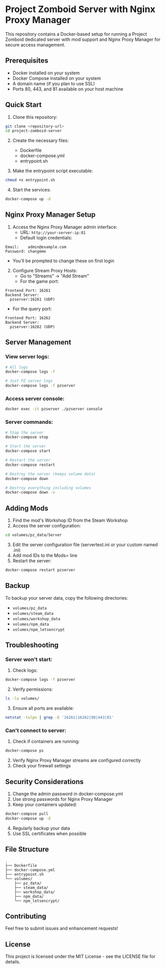 # Project Zomboid Server with Nginx Proxy Manager

This repository contains a Docker-based setup for running a Project Zomboid dedicated server with mod support and Nginx Proxy Manager for secure access management.

## Prerequisites

- Docker installed on your system
- Docker Compose installed on your system
- A domain name (if you plan to use SSL)
- Ports 80, 443, and 81 available on your host machine

## Quick Start

1. Clone this repository:
```bash
git clone <repository-url>
cd project-zomboid-server
```

2. Create the necessary files:
   - Dockerfile
   - docker-compose.yml
   - entrypoint.sh

3. Make the entrypoint script executable:
```bash
chmod +x entrypoint.sh
```

4. Start the services:
```bash
docker-compose up -d
```

## Nginx Proxy Manager Setup

1. Access the Nginx Proxy Manager admin interface:
   - URL: `http://your-server-ip:81`
   - Default login credentials:
```
Email:    admin@example.com
Password: changeme
```
   - You'll be prompted to change these on first login

2. Configure Stream Proxy Hosts:
   - Go to "Streams" → "Add Stream"
   - For the game port:
```
Frontend Port: 16261
Backend Server:
  pzserver:16261 (UDP)
```
   - For the query port:
```
Frontend Port: 16262
Backend Server:
  pzserver:16262 (UDP)
```

## Server Management

### View server logs:
```bash
# All logs
docker-compose logs -f

# Just PZ server logs
docker-compose logs -f pzserver
```

### Access server console:
```bash
docker exec -it pzserver ./pzserver console
```

### Server commands:
```bash
# Stop the server
docker-compose stop

# Start the server
docker-compose start

# Restart the server
docker-compose restart

# Destroy the server (keeps volume data)
docker-compose down

# Destroy everything including volumes
docker-compose down -v
```

## Adding Mods

1. Find the mod's Workshop ID from the Steam Workshop
2. Access the server configuration:
```bash
cd volumes/pz_data/Server
```
3. Edit the server configuration file (servertest.ini or your custom named .ini)
4. Add mod IDs to the Mods= line
5. Restart the server:
```bash
docker-compose restart pzserver
```

## Backup

To backup your server data, copy the following directories:
- `volumes/pz_data`
- `volumes/steam_data`
- `volumes/workshop_data`
- `volumes/npm_data`
- `volumes/npm_letsencrypt`

## Troubleshooting

### Server won't start:
1. Check logs:
```bash
docker-compose logs -f pzserver
```
2. Verify permissions:
```bash
ls -la volumes/
```
3. Ensure all ports are available:
```bash
netstat -tulpn | grep -E '16261|16262|80|443|81'
```

### Can't connect to server:
1. Check if containers are running:
```bash
docker-compose ps
```
2. Verify Nginx Proxy Manager streams are configured correctly
3. Check your firewall settings

## Security Considerations

1. Change the admin password in docker-compose.yml
2. Use strong passwords for Nginx Proxy Manager
3. Keep your containers updated:
```bash
docker-compose pull
docker-compose up -d
```
4. Regularly backup your data
5. Use SSL certificates when possible

## File Structure
```
.
├── Dockerfile
├── docker-compose.yml
├── entrypoint.sh
└── volumes/
    ├── pz_data/
    ├── steam_data/
    ├── workshop_data/
    ├── npm_data/
    └── npm_letsencrypt/
```

## Contributing

Feel free to submit issues and enhancement requests!

## License

This project is licensed under the MIT License - see the LICENSE file for details.